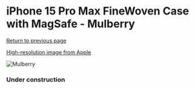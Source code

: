 # iPhone 15 Pro Max FineWoven Case with MagSafe - Mulberry

[Return to previous page](/iphone_15)

[High-resolution image from Apple](https://store.storeimages.cdn-apple.com/8756/as-images.apple.com/is/MT4X3?wid=4500&hei=4500&fmt=png)

<div style="width: 384px"><img src="/everyphone/MT4X3.png" alt="Mulberry"></div>

### Under construction
